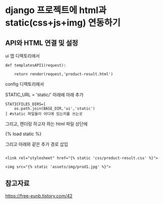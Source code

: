 # django 프로젝트에 html과 static(css+js+img) 연동하기

## API와 HTML 연결 및 설정
ui 앱 디렉토리에서 

```
def templatesAPI1(request):

    return render(request,'product-result.html')
```

config 디렉토리에서

 STATIC_URL = 'static/' 아래에 아래 추가
```
STATICFILES_DIRS=[
    os.path.join(BASE_DIR,'ui','static')
] #static 파일들이 어디에 있는지를 쓰는곳
```

그리고, 렌더링 하고자 하는 html 파일 상단에

{% load static %}


그리고 아래와 같은 추가 경로 삽입
```

<link rel="stylesheet" href="{% static 'css/product-result.css' %}">

<img src="{% static 'assets/img/prod1.jpg' %}">

```


## 참고자료
https://free-eunb.tistory.com/42